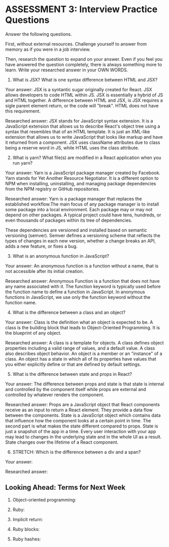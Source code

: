 # ASSESSMENT 3: Interview Practice Questions

Answer the following questions.

First, without external resources. Challenge yourself to answer from memory as if you were in a job interview.

Then, research the question to expand on your answer. Even if you feel you have answered the question completely, there is always something more to learn. Write your researched answer in your OWN WORDS.

1. What is JSX? What is one syntax difference between HTML and JSX?

Your answer: JSX is a syntantic sugar originally created for React. JSX allows developers to code HTML within JS. JSX is essentially a hybrid of JS and HTML together. A difference between HTML and JSX, is JSX requires a sigle parent element return, or the code will "break". HTML does not have this requirement.

Researched answer: JSX stands for JavaScript syntax extension.   It is a JavaScript extension that allows us to describe React's object tree using a syntax that resembles that of an HTML template.   It is just an XML-like extension that allows us to write JavaScript that looks like markup and have it returned from a component. JSX uses className attributes due to class being a reserve word in JS, while HTML uses the class attribute.

2. What is yarn? What file(s) are modified in a React application when you run yarn?

Your answer: Yarn is a JavaScript package manager created by Facebook. Yarn stands for Yet Another Resource Negotiator.  It is a different option to NPM when installing, uninstalling, and managing package dependencies from the NPM registry or GitHub repositories.


Researched answer: Yarn is a package manager that replaces the established workflow.The main focus of any package manager is to install some package into a local environment. Each package may or may not depend on other packages. A typical project could have tens, hundreds, or even thousands of packages within its tree of dependencies.

These dependencies are versioned and installed based on semantic versioning (semver). Semver defines a versioning scheme that reflects the types of changes in each new version, whether a change breaks an API, adds a new feature, or fixes a bug.

3. What is an anonymous function in JavaScript?

Your answer: An anonymous function is a function without a name, that is not accessible after its initial creation.

Researched answer: Anonymous Function is a function that does not have any name associated with it. The function keyword is typically used before the function name to define a function in JavaScript.  In anonymous functions in JavaScript, we use only the function keyword without the function name.

4. What is the difference between a class and an object?

Your answer: Class is the definition what an object is expected to be. A class is the building block that leads to Object-Oriented Programming. It is the blueprint of any object.

Researched answer: A class is a template for objects. A class defines object properties including a valid range of values, and a default value. A class also describes object behavior. An object is a member or an "instance" of a class. An object has a state in which all of its properties have values that you either explicitly define or that are defined by default settings.

5. What is the difference between state and props in React?

Your answer: The difference between props and state is that state is internal and controlled by the component itself while props are external and controlled by whatever renders the component.

Researched answer: Props are a JavaScript object that React components receive as an input to return a React element. They provide a data flow between the components. State is a JavaScript object which contains data that influence how the component looks at a certain point in time. The second part is what makes the state different compared to props. State is just a snapshot of the app in a time. Every user interaction with your app may lead to changes in the underlying state and in the whole UI as a result. State changes over the lifetime of a React component.

6. STRETCH: Which is the difference between a div and a span?

Your answer:

Researched answer:

## Looking Ahead: Terms for Next Week

1. Object-oriented programming:

2. Ruby:

3. Implicit return:

4. Ruby blocks:

5. Ruby hashes:
